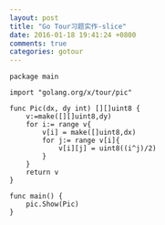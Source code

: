 ```yaml
---
layout: post
title: "Go Tour习题实作-slice"
date: 2016-01-18 19:41:24 +0800
comments: true
categories: gotour
---
```

	package main
	
	import "golang.org/x/tour/pic"
	
	func Pic(dx, dy int) [][]uint8 {
		v:=make([][]uint8,dy)
		for i:= range v{
			v[i] = make([]uint8,dx)
			for j:= range v[i]{
				v[i][j] = uint8((i^j)/2)
			}
		}
		return v
	}
	
	func main() {
		pic.Show(Pic)
	}
